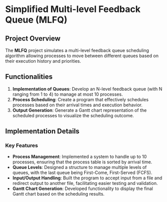 # Simplified Multi-level Feedback Queue (MLFQ)

## Project Overview

The **MLFQ** project simulates a multi-level feedback queue scheduling algorithm allowing processes to move between different queues based on their execution history and priorities.

## Functionalities

1. **Implementation of Queues**: Develop an N-level feedback queue (with N ranging from 1 to 4) to manage at most 10 processes.
2. **Process Scheduling**: Create a program that effectively schedules processes based on their arrival times and execution behavior.
3. **Output Generation**: Generate a Gantt chart representation of the scheduled processes to visualize the scheduling outcome.

## Implementation Details

### Key Features

- **Process Management**: Implemented a system to handle up to 10 processes, ensuring that the process table is sorted by arrival time.
- **Queue Levels**: Designed a structure to manage multiple levels of queues, with the last queue being First-Come, First-Served (FCFS).
- **Input/Output Handling**: Built the program to accept input from a file and redirect output to another file, facilitating easier testing and validation.
- **Gantt Chart Generation**: Developed functionality to display the final Gantt chart based on the scheduling results.


